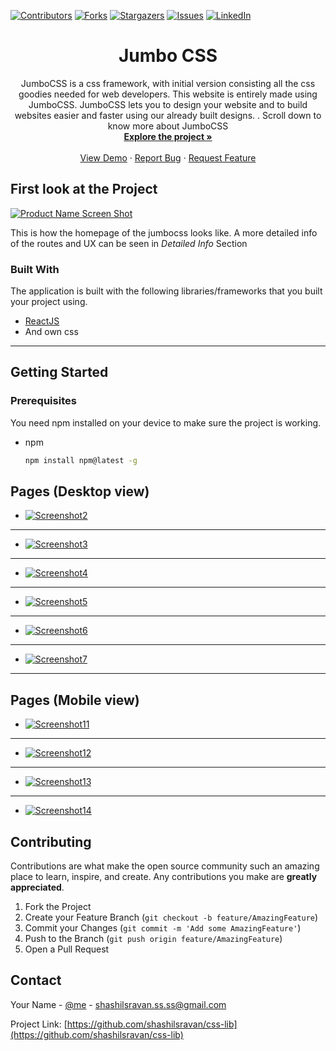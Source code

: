 [![Contributors][contributors-shield]][contributors-url]
[![Forks][forks-shield]][forks-url]
[![Stargazers][stars-shield]][stars-url]
[![Issues][issues-shield]][issues-url]
[![LinkedIn][linkedin-shield]][linkedin-url]

<p align="center">
  <h1 align="center">Jumbo CSS</h1>

  <p align="center">
    JumboCSS is a css framework, with initial version consisting all the css goodies needed for web developers.
    This website is entirely made using JumboCSS.
    JumboCSS lets you to design your website and to build websites easier and faster using our already built designs.
    . Scroll down to know more about JumboCSS
    <br />
    <a href="https://github.com/shashilsravan/css-lib"><strong>Explore the project »</strong></a>
    <br />
    <br />
    <a href="https://jumbocss.herokuapp.com/">View Demo</a>
    ·
    <a href="https://github.com/shashilsravan/css-lib/issues">Report Bug</a>
    ·
    <a href="https://github.com/shashilsravan/css-lib/issues">Request Feature</a>
  </p>
</p>


## First look at the Project

[![Product Name Screen Shot][screenshot1]](https://github.com/shashilsravan/css-lib)


This is how the homepage of the jumbocss looks like. A more detailed info of the routes and UX can be seen in *Detailed Info* Section


### Built With

The application is built with the following libraries/frameworks that you built your project using.
* [ReactJS](https://reactjs.org/)
* And own css

<hr />

## Getting Started

### Prerequisites

You need npm installed on your device to make sure the project is working.
* npm
  ```sh
  npm install npm@latest -g
  ```
  

## Pages (Desktop view)
* [![Screenshot2][screenshot2]](https://github.com/shashilsravan/css-lib)


<hr />

* [![Screenshot3][screenshot3]](https://github.com/shashilsravan/css-lib)


<hr />

* [![Screenshot4][screenshot4]](https://github.com/shashilsravan/css-lib)

<hr />

* [![Screenshot5][screenshot5]](https://github.com/shashilsravan/css-lib)

<hr />

* [![Screenshot6][screenshot6]](https://github.com/shashilsravan/css-lib)

<hr />

* [![Screenshot7][screenshot7]](https://github.com/shashilsravan/css-lib)

<hr />

## Pages (Mobile view)
* [![Screenshot11][screenshot11]](https://github.com/shashilsravan/css-lib)

<hr />

* [![Screenshot12][screenshot12]](https://github.com/shashilsravan/css-lib)

<hr />

* [![Screenshot13][screenshot13]](https://github.com/shashilsravan/css-lib)

<hr />

* [![Screenshot14][screenshot14]](https://github.com/shashilsravan/css-lib)


## Contributing

Contributions are what make the open source community such an amazing place to learn, inspire, and create. Any contributions you make are **greatly appreciated**.

1. Fork the Project
2. Create your Feature Branch (`git checkout -b feature/AmazingFeature`)
3. Commit your Changes (`git commit -m 'Add some AmazingFeature'`)
4. Push to the Branch (`git push origin feature/AmazingFeature`)
5. Open a Pull Request



<!-- CONTACT -->
## Contact

Your Name - [@me](https://twitter.com/shashilSravan45) - shashilsravan.ss.ss@gmail.com

Project Link: [https://github.com/shashilsravan/css-lib](https://github.com/shashilsravan/css-lib)



[contributors-shield]: https://img.shields.io/github/contributors/shashilsravan/css-lib.svg?style=for-the-badge
[contributors-url]: https://github.com/shashilsravan/css-lib/graphs/contributors
[forks-shield]: https://img.shields.io/github/forks/shashilsravan/css-lib.svg?style=for-the-badge
[forks-url]: https://github.com/shashilsravan/css-lib/network/members
[stars-shield]: https://img.shields.io/github/stars/shashilsravan/css-lib.svg?style=for-the-badge
[stars-url]: https://github.com/shashilsravan/css-lib/stargazers
[issues-shield]: https://img.shields.io/github/issues/shashilsravan/css-lib.svg?style=for-the-badge
[issues-url]: https://github.com/shashilsravan/css-lib/issues
[license-shield]: https://img.shields.io/github/license/othneildrew/Best-README-Template.svg?style=for-the-badge
[license-url]: https://github.com/shashilsravan/css-lib
[linkedin-shield]: https://img.shields.io/badge/-LinkedIn-black.svg?style=for-the-badge&logo=linkedin&colorB=555
[linkedin-url]: https://www.linkedin.com/in/shashil-sravan-a5b201191/
[screenshot1]: images/screenshot1.png
[screenshot2]: images/screenshot2.png
[screenshot3]: images/screenshot3.png
[screenshot4]: images/screenshot4.png
[screenshot5]: images/screenshot5.png
[screenshot6]: images/screenshot6.png
[screenshot7]: images/screenshot7.png
[screenshot11]: images/screenshot11.png
[screenshot12]: images/screenshot12.png
[screenshot13]: images/screenshot13.png
[screenshot14]: images/screenshot14.png
